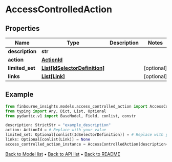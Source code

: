 # AccessControlledAction

## Properties
Name | Type | Description | Notes
------------ | ------------- | ------------- | -------------
**description** | **str** |  | 
**action** | [**ActionId**](ActionId.md) |  | 
**limited_set** | [**List[IdSelectorDefinition]**](IdSelectorDefinition.md) |  | [optional] 
**links** | [**List[Link]**](Link.md) |  | [optional] 
## Example

```python
from finbourne_insights.models.access_controlled_action import AccessControlledAction
from typing import Any, Dict, List, Optional
from pydantic.v1 import BaseModel, Field, conlist, constr

description: StrictStr = "example_description"
action: ActionId = # Replace with your value
limited_set: Optional[conlist(IdSelectorDefinition)] = # Replace with your value
links: Optional[conlist(Link)] = None
access_controlled_action_instance = AccessControlledAction(description=description, action=action, limited_set=limited_set, links=links)

```

[Back to Model list](../README.md#documentation-for-models) &#8226; [Back to API list](../README.md#documentation-for-api-endpoints) &#8226; [Back to README](../README.md)

